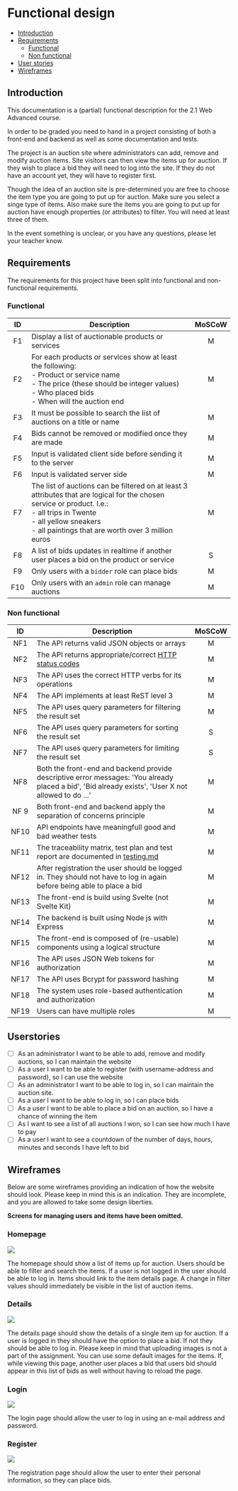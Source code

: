 # Functional design

- [Introduction](./functional-design.md#introduction)
- [Requirements](./functional-design.md#requirements)
  - [Functional](./functional-design.md#functional)
  - [Non functional](./functional-design.md#non-functional)
- [User stories](./functional-design.md#userstories)
- [Wireframes](./functional-design.md#wireframes)

## Introduction

This documentation is a (partial) functional description for the 2.1 Web Advanced course.

In order to be graded you need to hand in a project consisting of both a front-end and backend as well as some 
documentation and tests.

The project is an auction site where administrators can add, remove and modify auction items. Site visitors can then
view the items up for auction. If they wish to place a bid they will need to log into the site. If they do not have an
account yet, they will have to register first.

Though the idea of an auction site is pre-determined you are free to choose the item type you are going to put up for
auction. Make sure you select a singe type of items. Also make sure the items you are going to put up for auction have
enough properties (or attributes) to filter. You will need at least three of them.

In the event something is unclear, or you have any questions, please let your teacher know.

## Requirements

The requirements for this project have been split into functional and non-functional requirements.

### Functional

|  ID   | Description                                                                                                                                                                                                                          | MoSCoW  |
|:-----:|--------------------------------------------------------------------------------------------------------------------------------------------------------------------------------------------------------------------------------------|:-------:|
|  F1   | Display a list of auctionable products or services                                                                                                                                                                                   |    M    |
|  F2   | For each products or services show at least the following: <br> - Product or service name <br> - The price (these should be integer values) <br> - Who placed bids <br> - When will the auction end                                  | M |
| F3 | It must be possible to search the list of auctions on a title or name                                                                                                                                                                | M | 
| F4 | Bids cannot be removed or modified once they are made                                                                                                                                                                                | M |
| F5 | Input is validated client side before sending it to the server                                                                                                                                                                       | M |
| F6 | Input is validated server side                                                                                                                                                                                                       | M |
| F7 | The list of auctions can be filtered on at least 3 attributes that are logical for the chosen service or product. I.e.: <br> - all trips in Twente<br> - all yellow sneakers<br> - all paintings that are worth over 3 million euros | M |
| F8 | A list of bids updates in realtime if another user places a bid on the product or service                                                                                                                                            | S |
| F9 | Only users with a `bidder` role can place bids | M |
| F10 | Only users with an `admin` role can manage auctions | M |

### Non functional

|  ID  | Description                                                                                                                                         | MoSCoW  |
|:----:|-----------------------------------------------------------------------------------------------------------------------------------------------------| :---: |
| NF1  | The API returns valid JSON objects or arrays                                                                                                        | M |
| NF2  | The API returns appropriate/correct [HTTP status codes](https://en.wikipedia.org/wiki/List_of_HTTP_status_codes)                                    | M |
| NF3  | The API uses the correct HTTP verbs for its operations                                                                                              | M |
| NF4  | The API implements at least ReST level 3                                                                                                            | M |
| NF5  | The API uses query parameters for filtering the result set                                                                                          | M |
| NF6  | The API uses query parameters for sorting the result set                                                                                            | S |
| NF7  | The API uses query parameters for limiting the result set                                                                                           | S |
| NF8  | Both the front-end and backend provide descriptive error messages: 'You already placed a bid', 'Bid already exists', 'User X not allowed to do ...' | M |
| NF 9 | Both front-end and backend apply the separation of concerns principle                                                                               | M |
| NF10 | API endpoints have meaningfull good and bad weather tests                                                                                           | M |
| NF11 | The traceability matrix, test plan and test report are documented in [testing.md](../documentation/testing.md)                                      | M |
| NF12 | After registration the user should be logged in. They should not have to log in again before being able to place a bid                              | M |
| NF13 | The front-end is build using Svelte (not Svelte Kit)                                                                                                | M |
| NF14 | The backend is built using Node js with Express                                                                                                     | M |
| NF15 | The front-end is composed of (re-usable) components using a logical structure                                                                       | M |
| NF16 | The API uses JSON Web tokens for authorization                                                                                                      | M |
| NF17 | The API uses Bcrypt for password hashing | M |
| NF18 | The system uses role-based authentication and authorization | M | 
| NF19 | Users can have multiple roles | M |

## Userstories

- [ ] As an administrator I want to be able to add, remove and modify auctions, so I can maintain the website
- [ ] As a user I want to be able to register (with username-address and password), so I can use the website
- [ ] As an administrator I want to be able to log in, so I can maintain the auction site.
- [ ] As a user I want to be able to log in, so I can place bids
- [ ] As a user I want to be able to place a bid on an auction, so I have a chance of winning the item
- [ ] As I want to see a list of all auctions I won, so I can see how much I have to pay
- [ ] As a user I want to see a countdown of the number of days, hours, minutes and seconds I have left to bid

## Wireframes

Below are some wireframes providing an indication of how the website should look. Please keep in mind this is an 
indication. They are incomplete, and you are allowed to take some design liberties. 

**Screens for managing users and items have been omitted.**

### Homepage

![](assets/homepage.jpeg)

The homepage should show a list of items up for auction. Users should be able to filter and search the items. If a user is not logged in the user should be able to log in. Items should link to the item details page. A change in filter values should immediately be visible in the list of auction items.  

### Details

![](assets/details.jpeg)

The details page should show the details of a single item up for auction. If a user is logged in they should have the option to place a bid. If not they should be able to log in. Please keep in mind that uploading images is not a part of the assignment. You can use some default images for the items. If, while viewing this page, another user places a bid that users bid should appear in this list of bids as well without having to reload the page.

### Login

![](assets/login.jpeg)

The login page should allow the user to log in using an e-mail address and password.

### Register

![](assets/register.jpeg)

The registration page should allow the user to enter their personal information, so they can place bids.
